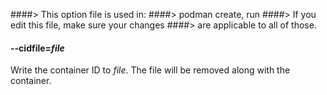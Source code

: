 ####> This option file is used in:
####>   podman create, run
####> If you edit this file, make sure your changes
####> are applicable to all of those.
#### **--cidfile**=*file*

Write the container ID to *file*.  The file will be removed along with the container.
